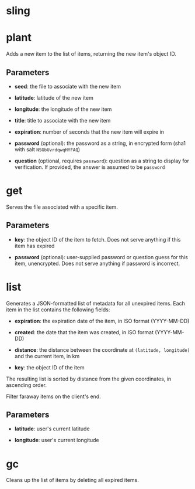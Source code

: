 sling
============

plant
==

Adds a new item to the list of items, returning the new item's object ID.

Parameters
--

* **seed**: the file to associate with the new item

* **latitude**: latitude of the new item

* **longitude**: the longitude of the new item

* **title**: title to associate with the new item

* **expiration**: number of seconds that the new item will expire in

* **password** (optional): the password as a string, in encrypted form (sha1 with salt `NSGbUvrdqwqHYFAQ`)

* **question** (optional, requires `password`): question as a string to display for verification. If
	provided, the answer is assumed to be `password`

get
==

Serves the file associated with a specific item.

Parameters
--

* **key**: the object ID of the item to fetch. Does not serve anything if this item has expired

* **password** (optional): user-supplied password or question guess for this item, unencrypted. Does not
serve anything if password is incorrect.

list
==

Generates a JSON-formatted list of metadata for all unexpired items. Each item in the list contains the
following fields:

* **expiration**: the expiration date of the item, in ISO format (YYYY-MM-DD)

* **created**: the date that the item was created, in ISO format (YYYY-MM-DD)

* **distance**: the distance between the coordinate at `(latitude, longitude)` and the current item, in km

* **key**: the object ID of the item

The resulting list is sorted by distance from the given coordinates, in ascending order.

Filter faraway items on the client's end.

Parameters
--

* **latitude**: user's current latitude

* **longitude**: user's current longitude

gc
==

Cleans up the list of items by deleting all expired items.
